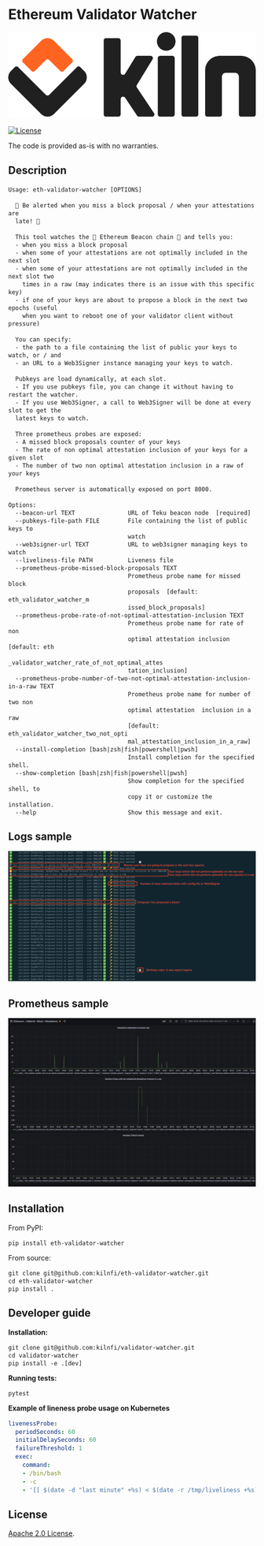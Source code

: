 Ethereum Validator Watcher
==========================

![kiln-logo](docs/img/Kiln_Logo-Transparent-Dark.svg)

[![License](https://img.shields.io/badge/License-Apache_2.0-blue.svg)](https://opensource.org/licenses/Apache-2.0)

The code is provided as-is with no warranties.

Description
-----------

```
Usage: eth-validator-watcher [OPTIONS]

  🚨 Be alerted when you miss a block proposal / when your attestations are
  late! 🚨

  This tool watches the 🥓 Ethereum Beacon chain 🥓 and tells you:
  - when you miss a block proposal
  - when some of your attestations are not optimally included in the next slot
  - when some of your attestations are not optimally included in the next slot two
    times in a raw (may indicates there is an issue with this specific key)
  - if one of your keys are about to propose a block in the next two epochs (useful
    when you want to reboot one of your validator client without pressure)

  You can specify:
  - the path to a file containing the list of public your keys to watch, or / and
  - an URL to a Web3Signer instance managing your keys to watch.

  Pubkeys are load dynamically, at each slot.
  - If you use pubkeys file, you can change it without having to restart the watcher.
  - If you use Web3Signer, a call to Web3Signer will be done at every slot to get the
  latest keys to watch.

  Three prometheus probes are exposed:
  - A missed block proposals counter of your keys
  - The rate of non optimal attestation inclusion of your keys for a given slot
  - The number of two non optimal attestation inclusion in a raw of your keys

  Prometheus server is automatically exposed on port 8000.

Options:
  --beacon-url TEXT               URL of Teku beacon node  [required]
  --pubkeys-file-path FILE        File containing the list of public keys to
                                  watch
  --web3signer-url TEXT           URL to web3signer managing keys to watch
  --liveliness-file PATH          Liveness file
  --prometheus-probe-missed-block-proposals TEXT
                                  Prometheus probe name for missed block
                                  proposals  [default: eth_validator_watcher_m
                                  issed_block_proposals]
  --prometheus-probe-rate-of-not-optimal-attestation-inclusion TEXT
                                  Prometheus probe name for rate of non
                                  optimal attestation inclusion  [default: eth
                                  _validator_watcher_rate_of_not_optimal_attes
                                  tation_inclusion]
  --prometheus-probe-number-of-two-not-optimal-attestation-inclusion-in-a-raw TEXT
                                  Prometheus probe name for number of two non
                                  optimal attestation  inclusion in a raw
                                  [default: eth_validator_watcher_two_not_opti
                                  mal_attestation_inclusion_in_a_raw]
  --install-completion [bash|zsh|fish|powershell|pwsh]
                                  Install completion for the specified shell.
  --show-completion [bash|zsh|fish|powershell|pwsh]
                                  Show completion for the specified shell, to
                                  copy it or customize the installation.
  --help                          Show this message and exit.
```

Logs sample
-----------
![logs](docs/img/logs.png)

Prometheus sample
-----------------
![logs](docs/img/prometheus.png)

Installation
------------

From PyPI:

```console
pip install eth-validator-watcher
```

From source:
```console
git clone git@github.com:kilnfi/eth-validator-watcher.git
cd eth-validator-watcher
pip install .
```


Developer guide
---------------

**Installation:**
```console
git clone git@github.com:kilnfi/validator-watcher.git
cd validator-watcher
pip install -e .[dev]
```

**Running tests:**
```console
pytest
```

**Example of lineness probe usage on Kubernetes**
```yaml
livenessProbe:
  periodSeconds: 60
  initialDelaySeconds: 60
  failureThreshold: 1
  exec:
    command: 
    - /bin/bash
    - -c
    - '[[ $(date -d "last minute" +%s) < $(date -r /tmp/liveliness +%s) ]] && exit 0 || exit 1'
```

## License

[Apache 2.0 License](LICENSE).
